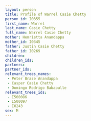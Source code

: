 ```yaml
---
layout: person
title: Profile of Warrel Casie Chetty
person_id: I0355
first_name: Warrel
last_name: Casie Chetty
full_name: Warrel Casie Chetty
mother: Henrietta Anandappa
mother_id: I0345
father: Justin Casie Chetty
father_id: I0269
children:
children_ids:
partners:
partner_ids:
relevant_trees_names:
 - Peter Braze Anandappa
 - Casper Casie Chetty
 - Domingo Rodrigo Babapulle
relevant_trees_ids:
 - I500086
 - I500097
 - I0243
sex: M
---
```



